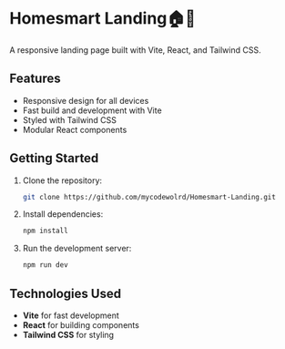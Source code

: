 # Homesmart Landing🏠🚀

A responsive landing page built with Vite, React, and Tailwind CSS.

## Features

- Responsive design for all devices
- Fast build and development with Vite
- Styled with Tailwind CSS
- Modular React components

## Getting Started

1. Clone the repository:
    ```bash
    git clone https://github.com/mycodewolrd/Homesmart-Landing.git
    ```

2. Install dependencies:
    ```bash
    npm install
    ```

3. Run the development server:
    ```bash
    npm run dev
    ```


## Technologies Used

- **Vite** for fast development
- **React** for building components
- **Tailwind CSS** for styling

